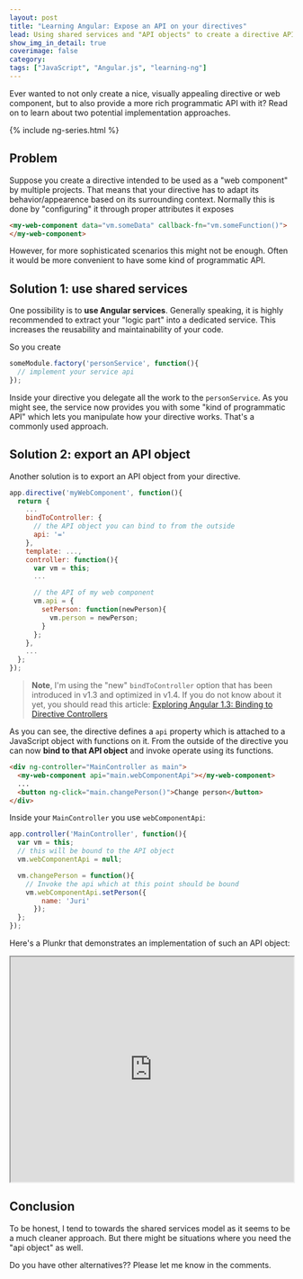 ```yaml
---
layout: post
title: "Learning Angular: Expose an API on your directives"
lead: Using shared services and "API objects" to create a directive API
show_img_in_detail: true
coverimage: false
category:
tags: ["JavaScript", "Angular.js", "learning-ng"]
---
```


Ever wanted to not only create a nice, visually appealing directive or web component, but to also provide a more rich programmatic API with it? Read on to learn about two potential implementation approaches.

{% include ng-series.html %}

## Problem

Suppose you create a directive intended to be used as a "web component" by multiple projects. That means that your directive has to adapt its behavior/appearence based on its surrounding context. Normally this is done by "configuring" it through proper attributes it exposes

```html
<my-web-component data="vm.someData" callback-fn="vm.someFunction()">
</my-web-component>
```

However, for more sophisticated scenarios this might not be enough. Often it would be more convenient to have some kind of programmatic API.

## Solution 1: use shared services

One possibility is to **use Angular services**. Generally speaking, it is highly recommended to extract your "logic part" into a dedicated service. This increases the reusability and maintainability of your code.

So you create

```javascript
someModule.factory('personService', function(){
  // implement your service api
});
```

Inside your directive you delegate all the work to the `personService`. As you might see, the service now provides you with some "kind of programmatic API" which lets you manipulate how your directive works. That's a commonly used approach.

## Solution 2: export an API object

Another solution is to export an API object from your directive.

```javascript
app.directive('myWebComponent', function(){
  return {
    ...
    bindToController: {
      // the API object you can bind to from the outside
      api: '='
    },
    template: ...,
    controller: function(){
      var vm = this;
      ...

      // the API of my web component
      vm.api = {
        setPerson: function(newPerson){
          vm.person = newPerson;
        }
      };
    },
    ...
  };
});
```

> **Note**, I'm using the "new" `bindToController` option that has been introduced in v1.3 and optimized in v1.4. If you do not know about it yet, you should read this article: [Exploring Angular 1.3: Binding to Directive Controllers](http://blog.thoughtram.io/angularjs/2015/01/02/exploring-angular-1.3-bindToController.html)

As you can see, the directive defines a `api` property which is attached to a JavaScript object with functions on it. From the outside of the directive you can now **bind to that API object** and invoke operate using its functions.

```html
<div ng-controller="MainController as main">
  <my-web-component api="main.webComponentApi"></my-web-component>
  ...
  <button ng-click="main.changePerson()">Change person</button>
</div>
```

Inside your `MainController` you use `webComponentApi`:

```javascript
app.controller('MainController', function(){
  var vm = this;
  // this will be bound to the API object
  vm.webComponentApi = null;

  vm.changePerson = function(){
    // Invoke the api which at this point should be bound
    vm.webComponentApi.setPerson({
        name: 'Juri'
      });
  };
});
```

Here's a Plunkr that demonstrates an implementation of such an API object:

<iframe src="http://embed.plnkr.co/eEKxm73D0uwZsKuMP7t8/preview" width="100%" height="400px"> </iframe>

## Conclusion

To be honest, I tend to towards the shared services model as it seems to be a much cleaner approach. But there might be situations where you need the "api object" as well.

Do you have other alternatives?? Please let me know in the comments.